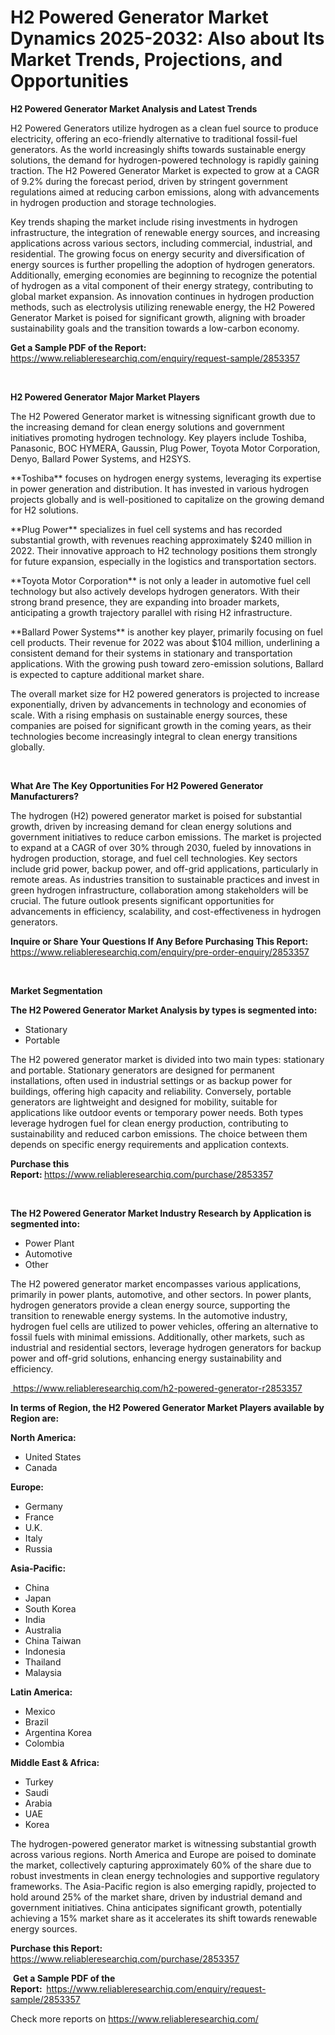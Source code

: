 <p><h1>H2 Powered Generator Market Dynamics 2025-2032: Also about Its Market Trends, Projections, and Opportunities</h1></p><p><strong>H2 Powered Generator Market Analysis and Latest Trends</strong></p>
<p><p>H2 Powered Generators utilize hydrogen as a clean fuel source to produce electricity, offering an eco-friendly alternative to traditional fossil-fuel generators. As the world increasingly shifts towards sustainable energy solutions, the demand for hydrogen-powered technology is rapidly gaining traction. The H2 Powered Generator Market is expected to grow at a CAGR of 9.2% during the forecast period, driven by stringent government regulations aimed at reducing carbon emissions, along with advancements in hydrogen production and storage technologies.</p><p>Key trends shaping the market include rising investments in hydrogen infrastructure, the integration of renewable energy sources, and increasing applications across various sectors, including commercial, industrial, and residential. The growing focus on energy security and diversification of energy sources is further propelling the adoption of hydrogen generators. Additionally, emerging economies are beginning to recognize the potential of hydrogen as a vital component of their energy strategy, contributing to global market expansion. As innovation continues in hydrogen production methods, such as electrolysis utilizing renewable energy, the H2 Powered Generator Market is poised for significant growth, aligning with broader sustainability goals and the transition towards a low-carbon economy.</p></p>
<p><strong>Get a Sample PDF of the Report:&nbsp;</strong> <a href="https://www.reliableresearchiq.com/enquiry/request-sample/2853357?utm_campaign=3171&utm_medium=2&utm_source=Github&utm_content=ia&utm_term=11032025&utm_id=h2-powered-generator">https://www.reliableresearchiq.com/enquiry/request-sample/2853357</a></p>
<p>&nbsp;</p>
<p><strong>H2 Powered Generator Major Market Players</strong></p>
<p><p>The H2 Powered Generator market is witnessing significant growth due to the increasing demand for clean energy solutions and government initiatives promoting hydrogen technology. Key players include Toshiba, Panasonic, BOC HYMERA, Gaussin, Plug Power, Toyota Motor Corporation, Denyo, Ballard Power Systems, and H2SYS.</p><p>**Toshiba** focuses on hydrogen energy systems, leveraging its expertise in power generation and distribution. It has invested in various hydrogen projects globally and is well-positioned to capitalize on the growing demand for H2 solutions.</p><p>**Plug Power** specializes in fuel cell systems and has recorded substantial growth, with revenues reaching approximately $240 million in 2022. Their innovative approach to H2 technology positions them strongly for future expansion, especially in the logistics and transportation sectors.</p><p>**Toyota Motor Corporation** is not only a leader in automotive fuel cell technology but also actively develops hydrogen generators. With their strong brand presence, they are expanding into broader markets, anticipating a growth trajectory parallel with rising H2 infrastructure.</p><p>**Ballard Power Systems** is another key player, primarily focusing on fuel cell products. Their revenue for 2022 was about $104 million, underlining a consistent demand for their systems in stationary and transportation applications. With the growing push toward zero-emission solutions, Ballard is expected to capture additional market share.</p><p>The overall market size for H2 powered generators is projected to increase exponentially, driven by advancements in technology and economies of scale. With a rising emphasis on sustainable energy sources, these companies are poised for significant growth in the coming years, as their technologies become increasingly integral to clean energy transitions globally.</p></p>
<p>&nbsp;</p>
<p><strong>What Are The Key Opportunities For H2 Powered Generator Manufacturers?</strong></p>
<p><p>The hydrogen (H2) powered generator market is poised for substantial growth, driven by increasing demand for clean energy solutions and government initiatives to reduce carbon emissions. The market is projected to expand at a CAGR of over 30% through 2030, fueled by innovations in hydrogen production, storage, and fuel cell technologies. Key sectors include grid power, backup power, and off-grid applications, particularly in remote areas. As industries transition to sustainable practices and invest in green hydrogen infrastructure, collaboration among stakeholders will be crucial. The future outlook presents significant opportunities for advancements in efficiency, scalability, and cost-effectiveness in hydrogen generators.</p></p>
<p><strong>Inquire or Share Your Questions If Any Before Purchasing This Report:</strong> <a href="https://www.reliableresearchiq.com/enquiry/pre-order-enquiry/2853357?utm_campaign=3171&utm_medium=2&utm_source=Github&utm_content=ia&utm_term=11032025&utm_id=h2-powered-generator">https://www.reliableresearchiq.com/enquiry/pre-order-enquiry/2853357</a></p>
<p>&nbsp;</p>
<p><strong>Market Segmentation</strong></p>
<p><strong>The H2 Powered Generator Market Analysis by types is segmented into:</strong></p>
<p><ul><li>Stationary</li><li>Portable</li></ul></p>
<p><p>The H2 powered generator market is divided into two main types: stationary and portable. Stationary generators are designed for permanent installations, often used in industrial settings or as backup power for buildings, offering high capacity and reliability. Conversely, portable generators are lightweight and designed for mobility, suitable for applications like outdoor events or temporary power needs. Both types leverage hydrogen fuel for clean energy production, contributing to sustainability and reduced carbon emissions. The choice between them depends on specific energy requirements and application contexts.</p></p>
<p><strong>Purchase this Report:&nbsp;</strong><a href="https://www.reliableresearchiq.com/purchase/2853357?utm_campaign=3171&utm_medium=2&utm_source=Github&utm_content=ia&utm_term=11032025&utm_id=h2-powered-generator">https://www.reliableresearchiq.com/purchase/2853357</a></p>
<p>&nbsp;</p>
<p><strong>The H2 Powered Generator Market Industry Research by Application is segmented into:</strong></p>
<p><ul><li>Power Plant</li><li>Automotive</li><li>Other</li></ul></p>
<p><p>The H2 powered generator market encompasses various applications, primarily in power plants, automotive, and other sectors. In power plants, hydrogen generators provide a clean energy source, supporting the transition to renewable energy systems. In the automotive industry, hydrogen fuel cells are utilized to power vehicles, offering an alternative to fossil fuels with minimal emissions. Additionally, other markets, such as industrial and residential sectors, leverage hydrogen generators for backup power and off-grid solutions, enhancing energy sustainability and efficiency.</p></p>
<p><a href="https://www.reliableresearchiq.com/h2-powered-generator-r2853357?utm_campaign=3171&utm_medium=2&utm_source=Github&utm_content=ia&utm_term=11032025&utm_id=h2-powered-generator">&nbsp;https://www.reliableresearchiq.com/h2-powered-generator-r2853357</a></p>
<p><strong>In terms of Region, the H2 Powered Generator Market Players available by Region are:</strong></p>
<p>
    <p> <strong> North America: </strong>
        <ul>
            <li>United States</li>
            <li>Canada</li>
        </ul>
        </p> 
    <p> <strong> Europe: </strong>
        <ul>
            <li>Germany</li>
            <li>France</li>
            <li>U.K.</li>
            <li>Italy</li>
            <li>Russia</li>
        </ul>
        </p> 
    <p> <strong> Asia-Pacific: </strong>
        <ul>
            <li>China</li>
            <li>Japan</li>
            <li>South Korea</li>
            <li>India</li>
            <li>Australia</li>
            <li>China Taiwan</li>
            <li>Indonesia</li>
            <li>Thailand</li>
            <li>Malaysia</li>
        </ul>
        </p> 
    <p> <strong> Latin America: </strong>
        <ul>
            <li>Mexico</li>
            <li>Brazil</li>
            <li>Argentina Korea</li>
            <li>Colombia</li>
        </ul>
        </p> 
    <p> <strong> Middle East & Africa: </strong>
        <ul>
            <li>Turkey</li>
            <li>Saudi</li>
            <li>Arabia</li>
            <li>UAE</li>
            <li>Korea</li>
        </ul>
    </p>
    </p>
<p><p>The hydrogen-powered generator market is witnessing substantial growth across various regions. North America and Europe are poised to dominate the market, collectively capturing approximately 60% of the share due to robust investments in clean energy technologies and supportive regulatory frameworks. The Asia-Pacific region is also emerging rapidly, projected to hold around 25% of the market share, driven by industrial demand and government initiatives. China anticipates significant growth, potentially achieving a 15% market share as it accelerates its shift towards renewable energy sources.</p></p>
<p><strong>Purchase this Report: </strong><a href="https://www.reliableresearchiq.com/purchase/2853357?utm_campaign=3171&utm_medium=2&utm_source=Github&utm_content=ia&utm_term=11032025&utm_id=h2-powered-generator">https://www.reliableresearchiq.com/purchase/2853357</a></p>
<p>&nbsp;<strong>Get a Sample PDF of the Report:&nbsp;&nbsp;</strong><a href="https://www.reliableresearchiq.com/enquiry/request-sample/2853357?utm_campaign=3171&utm_medium=2&utm_source=Github&utm_content=ia&utm_term=11032025&utm_id=h2-powered-generator">https://www.reliableresearchiq.com/enquiry/request-sample/2853357</a></p>
<p><strong></strong></p>
<p>Check more reports on <a href="https://www.reliableresearchiq.com/?utm_campaign=3171&utm_medium=2&utm_source=Github&utm_content=ia&utm_term=11032025&utm_id=h2-powered-generator">https://www.reliableresearchiq.com/</a></p>